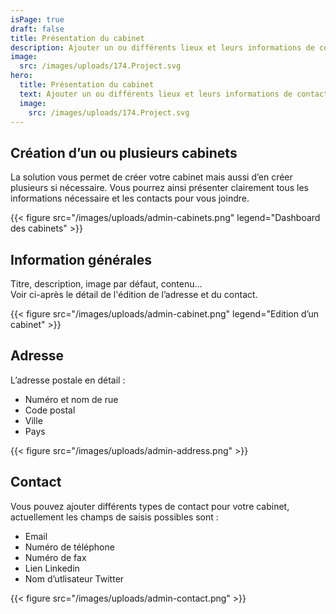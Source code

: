 ```yaml
---
isPage: true
draft: false
title: Présentation du cabinet
description: Ajouter un ou différents lieux et leurs informations de contact.
image:
  src: /images/uploads/174.Project.svg
hero: 
  title: Présentation du cabinet
  text: Ajouter un ou différents lieux et leurs informations de contact.
  image:
    src: /images/uploads/174.Project.svg
---
```


## Création d’un ou plusieurs cabinets
La solution vous permet de créer votre cabinet mais aussi d’en créer plusieurs si nécessaire. Vous pourrez ainsi présenter clairement tous les informations nécessaire et les contacts pour vous joindre.

{{< figure src="/images/uploads/admin-cabinets.png" legend="Dashboard des cabinets" >}}

## Information générales
Titre, description, image par défaut, contenu…\
Voir ci-après le détail de l'édition de l’adresse et du contact.

{{< figure src="/images/uploads/admin-cabinet.png" legend="Edition d’un cabinet" >}}

## Adresse
L’adresse postale en détail :
* Numéro et nom de rue  
* Code postal
* Ville
* Pays

{{< figure src="/images/uploads/admin-address.png" >}}

## Contact
Vous pouvez ajouter différents types de contact pour votre cabinet, actuellement les champs de saisis possibles sont :
* Email  
* Numéro de téléphone
* Numéro de fax
* Lien Linkedin
* Nom d’utlisateur Twitter

{{< figure src="/images/uploads/admin-contact.png" >}}